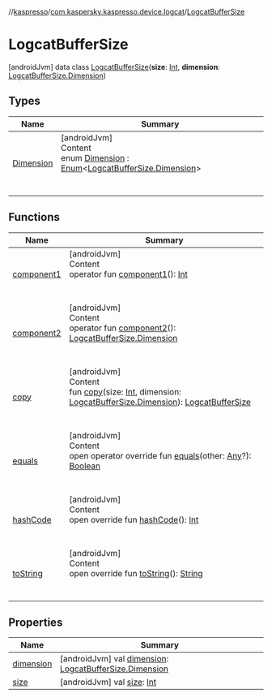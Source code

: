 //[kaspresso](../../index.md)/[com.kaspersky.kaspresso.device.logcat](../index.md)/[LogcatBufferSize](index.md)



# LogcatBufferSize  
 [androidJvm] data class [LogcatBufferSize](index.md)(**size**: [Int](https://kotlinlang.org/api/latest/jvm/stdlib/kotlin/-int/index.html), **dimension**: [LogcatBufferSize.Dimension](-dimension/index.md))   


## Types  
  
|  Name|  Summary| 
|---|---|
| [Dimension](-dimension/index.md)| [androidJvm]  <br>Content  <br>enum [Dimension](-dimension/index.md) : [Enum](https://kotlinlang.org/api/latest/jvm/stdlib/kotlin/-enum/index.html)<[LogcatBufferSize.Dimension](-dimension/index.md)>   <br><br><br>


## Functions  
  
|  Name|  Summary| 
|---|---|
| [component1](component1.md)| [androidJvm]  <br>Content  <br>operator fun [component1](component1.md)(): [Int](https://kotlinlang.org/api/latest/jvm/stdlib/kotlin/-int/index.html)  <br><br><br>
| [component2](component2.md)| [androidJvm]  <br>Content  <br>operator fun [component2](component2.md)(): [LogcatBufferSize.Dimension](-dimension/index.md)  <br><br><br>
| [copy](copy.md)| [androidJvm]  <br>Content  <br>fun [copy](copy.md)(size: [Int](https://kotlinlang.org/api/latest/jvm/stdlib/kotlin/-int/index.html), dimension: [LogcatBufferSize.Dimension](-dimension/index.md)): [LogcatBufferSize](index.md)  <br><br><br>
| [equals](https://kotlinlang.org/api/latest/jvm/stdlib/kotlin/-any/equals.html)| [androidJvm]  <br>Content  <br>open operator override fun [equals](https://kotlinlang.org/api/latest/jvm/stdlib/kotlin/-any/equals.html)(other: [Any](https://kotlinlang.org/api/latest/jvm/stdlib/kotlin/-any/index.html)?): [Boolean](https://kotlinlang.org/api/latest/jvm/stdlib/kotlin/-boolean/index.html)  <br><br><br>
| [hashCode](https://kotlinlang.org/api/latest/jvm/stdlib/kotlin/-any/hash-code.html)| [androidJvm]  <br>Content  <br>open override fun [hashCode](https://kotlinlang.org/api/latest/jvm/stdlib/kotlin/-any/hash-code.html)(): [Int](https://kotlinlang.org/api/latest/jvm/stdlib/kotlin/-int/index.html)  <br><br><br>
| [toString](to-string.md)| [androidJvm]  <br>Content  <br>open override fun [toString](to-string.md)(): [String](https://kotlinlang.org/api/latest/jvm/stdlib/kotlin/-string/index.html)  <br><br><br>


## Properties  
  
|  Name|  Summary| 
|---|---|
| [dimension](index.md#com.kaspersky.kaspresso.device.logcat/LogcatBufferSize/dimension/#/PointingToDeclaration/)|  [androidJvm] val [dimension](index.md#com.kaspersky.kaspresso.device.logcat/LogcatBufferSize/dimension/#/PointingToDeclaration/): [LogcatBufferSize.Dimension](-dimension/index.md)   <br>
| [size](index.md#com.kaspersky.kaspresso.device.logcat/LogcatBufferSize/size/#/PointingToDeclaration/)|  [androidJvm] val [size](index.md#com.kaspersky.kaspresso.device.logcat/LogcatBufferSize/size/#/PointingToDeclaration/): [Int](https://kotlinlang.org/api/latest/jvm/stdlib/kotlin/-int/index.html)   <br>

